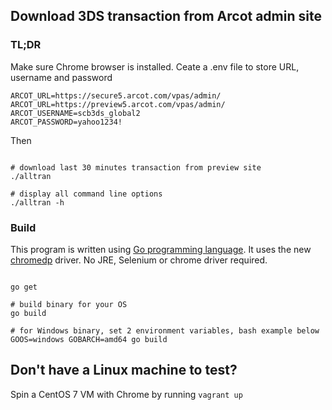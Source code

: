 ## Download 3DS transaction from Arcot admin site

### TL;DR

Make sure Chrome browser is installed.
Ceate a .env file to store URL, username and password

```
ARCOT_URL=https://secure5.arcot.com/vpas/admin/
ARCOT_URL=https://preview5.arcot.com/vpas/admin/
ARCOT_USERNAME=scb3ds_global2
ARCOT_PASSWORD=yahoo1234!
```

Then

```

# download last 30 minutes transaction from preview site
./alltran

# display all command line options
./alltran -h
```

### Build
This program is written using [Go programming language](http://golang.org). It uses the new [chromedp](https://github.com/chromedp/chromedp) driver. No JRE, Selenium or chrome driver required.

```

go get

# build binary for your OS
go build

# for Windows binary, set 2 environment variables, bash example below
GOOS=windows GOBARCH=amd64 go build

```

## Don't have a Linux machine to test?
Spin a CentOS 7 VM with Chrome by running ```vagrant up```
